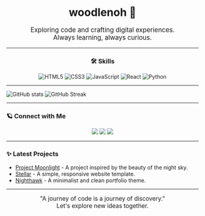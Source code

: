 <h1 align="center">woodlenoh 💫</h1>

<p align="center" style="font-size: 1.2em;">
  Exploring code and crafting digital experiences. <br>
  Always learning, always curious.
</p>

---

<h3 align="center"> 🛠️ Skills</h3>

<div align="center">
  <img src="https://img.shields.io/badge/HTML5-E34F26?style=for-the-badge&logo=html5&logoColor=white" alt="HTML5" />
  <img src="https://img.shields.io/badge/CSS3-1572B6?style=for-the-badge&logo=css3&logoColor=white" alt="CSS3" />
  <img src="https://img.shields.io/badge/JavaScript-F7DF1E?style=for-the-badge&logo=javascript&logoColor=323330" alt="JavaScript" />
  <img src="https://img.shields.io/badge/React-61DAFB?style=for-the-badge&logo=react&logoColor=20232A" alt="React" />
  <img src="https://img.shields.io/badge/Python-3776AB?style=for-the-badge&logo=python&logoColor=white" alt="Python" />
</div>

---

<img src="https://github-readme-stats.vercel.app/api?username=woodlenoh" alt="GitHub stats" />

<img src="https://github-readme-streak-stats.herokuapp.com/?user=woodlenoh" alt="GitHub Streak" />

---

### 🪐 Connect with Me

<p align="center">
  <a href="https://twitter.com/woodlenoh"><img src="https://img.shields.io/badge/Twitter-1DA1F2?style=for-the-badge&logo=twitter&logoColor=white" /></a>
  <a href="https://linkedin.com/in/woodlenoh"><img src="https://img.shields.io/badge/LinkedIn-0A66C2?style=for-the-badge&logo=linkedin&logoColor=white" /></a>
  <a href="mailto:woodlenoh@example.com"><img src="https://img.shields.io/badge/Email-333333?style=for-the-badge&logo=gmail&logoColor=white" /></a>
</p>

---

### ✨ Latest Projects

- [Project Moonlight](https://github.com/woodlenoh/project-moonlight) - A project inspired by the beauty of the night sky.
- [Stellar](https://github.com/woodlenoh/stellar) - A simple, responsive website template.
- [Nighthawk](https://github.com/woodlenoh/nighthawk) - A minimalist and clean portfolio theme.

---

<p align="center" style="font-size: 1.1em;">
  "A journey of code is a journey of discovery."<br>
  Let's explore new ideas together.
</p>
